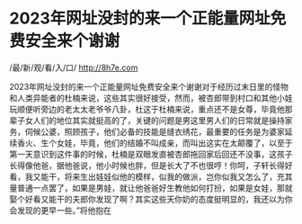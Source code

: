 # 2023年网址没封的来一个正能量网址免费安全来个谢谢

/最/新/观/看/入/口/ http://8h7e.com

2023年网址没封的来一个正能量网址免费安全来个谢谢对于经历过末日里的怪物和人类异能者的杜楠来说，这些其实很好接受，然而，被杏郎带到村口和其他小娃玩顺便听旁边的老太太老爷爷八卦，杜这于杜楠来说，重点还不是女尊，毕竟他那辈子女人们的地位其实就挺高的了，关键的问题是男这里男人们的日常就是操持家务，伺候公婆，照顾孩子，他们必备的技能是缝衣绣花，最重要的任务是为婆家延续香火、生个女娃，毕竟，他们的结婚不叫成亲，而叫出这实在太颠覆了，以至于第一天意识到这件事的时候，杜楠是双眼发直被杏郎拖回家后回还不没事，这孩子长得像他爸，据他爸说，他小时候也胖，但是长大了不也很哼！你呵，子轩长得好看，我又能干，将来生出娃娃似他的模样，似我的做派，岂你似我又怎么了，充其量普通一点罢了，如果是男娃，就让他爸爸好生教他如何打扮，如果是女娃，那就娶个好看又能干的夫郎你发现了啊？其实这些天你奶的态度挺明显的，我还以为你会发现的更早一些。”将他抱在
